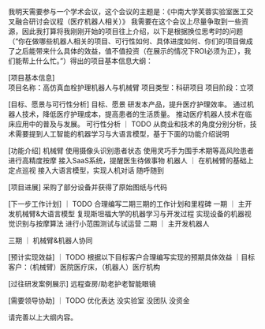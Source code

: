 我明天需要参与一个学术会议，这个会议的主题是：《中南大学芙蓉实验室医工交叉融合研讨会议程（医疗机器人相关）》
我需要在这个会议上尽量争取到一些资源，因此我打算将我刚刚开始的项目往上介绍，以下是根据换位思考时的问题（“你在做哪些机器人相关的项目、可行性如何、具体进度如何、你们的项目做成了之后能带来什么具体的效益，值不值投资（在展示的情况下ROI必须为正），我们能帮上什么忙。”）得出的项目基本信息大纲：

[项目基本信息]  
项目名称：高仿真血栓护理机器人与机械臂
项目类型：科研项目
项目阶段：立项

[目标、愿景与可行性分析]
  目标、愿景
    研发本产品，提升医疗护理效率。
    通过机器人技术，降低医疗护理成本，提高患者的生活质量。
    推动医疗机器人技术在临床应用中的普及与发展。
  可行性分析
  ｜ TODO 从商业和技术的角度分别分析，技术需要提到人工智能的机器学习与大语言模型，基于下面的功能介绍说明
        

[功能介绍]
  机械臂
    使用摄像头识别患者状态
    使用灵巧手为围手术期等高风险患者进行高精度按摩
    接入SaaS系统，提醒医生待做事物
  机器人
  ｜ 在机械臂的基础上
    定点巡视
    接入大语言模型，实现人机对话
    随呼随到

[项目进展]
采购了部分设备并获得了原始图纸与代码

[下一步工作计划]
｜ TODO 合理编写二期三期的工作计划和里程碑
  一期
  ｜ 主开发机械臂&大语言模型
      复现斯坦福大学的机器学习与开发过程
      实现设备的机器视觉识别与按摩算法
      进行小范围测试与试运营
  二期
  ｜ 主开发机器人
      
  三期
  ｜ 机械臂&机器人协同
        

[预计实现效益]
｜ TODO 根据以下目标客户合理编写实现的预期具体效益
｜ ​目标客户：（机械臂）医院医疗床，（机器人）医疗机构
    

[过往研发案例展示]
  远程查房/助老护老智能眼镜


[需要领导协助]
｜ TODO 优化表达
    没实验室
    没团队
    没资金

请完善以上大纲内容。